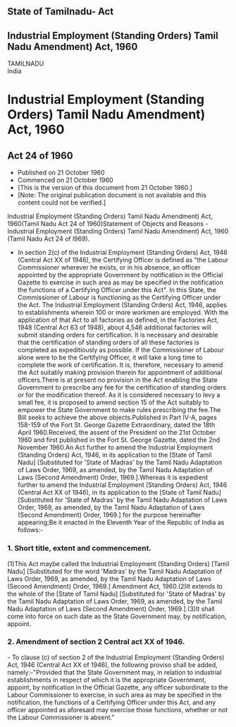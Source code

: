 ## State of Tamilnadu- Act

## Industrial Employment (Standing Orders) Tamil Nadu Amendment) Act, 1960

TAMILNADU  
India

# Industrial Employment (Standing Orders) Tamil Nadu Amendment) Act, 1960

## Act 24 of 1960

  * Published on 21 October 1960 
  * Commenced on 21 October 1960 
  * [This is the version of this document from 21 October 1960.] 
  * [Note: The original publication document is not available and this content could not be verified.] 

Industrial Employment (Standing Orders) Tamil Nadu Amendment) Act, 1960(Tamil
Nadu Act 24 of 1960)Statement of Objects and Reasons - Industrial Employment
(Standing Orders) Tamil Nadu Amendment) Act, 1960 (Tamil Nadu Act 24 of l969).
- In section 2(c) of the Industrial Employment (Standing Orders) Act, 1946
(Central Act XX of 1946), the Certifying Officer is defined as "the Labour
Commissioner wherever he exists, or in his absence, an officer appointed by
the appropriate Government by notification in the Official Gazette to exercise
in such area as may be specified in the notification the functions of a
Certifying Officer under this Act". In this State, the Commissioner of Labour
is functioning as the Certifying Officer under the Act. The Industrial
Employment (Standing Orders) Act, 1946, applies to establishments wherein 100
or more workmen are employed. With the application of that Act to all
factories as defined, in the Factories Act, 1948 (Central Act 63 of 1948),
about 4,546 additional factories will submit standing orders for
certification. It is necessary and desirable that the certification of
standing orders of all these factories is completed as expeditiously as
possible. If the Commissioner of Labour alone were to be the Certifying
Officer, it will take a long time to complete the work of certification. It
is, therefore, necessary to amend the Act suitably making provision therein
for appointment of additional officers.There is at present no provision in the
Act enabling the State Government to prescribe any fee for the certification
of standing orders or for the modification thereof. As it is considered
necessary to levy a small fee, it is proposed to amend section 15 of the Act
suitably to empower the State Government to make rules prescribing the fee.The
Bill seeks to achieve the above objects.Published in Part IV-A, pages 158-159
of the Fort St. George Gazette Extraordinary, dated the 18th April
1960.Received, the assent of the President on the 21st October 1960 and first
published in the Fort St. George Gazette, dated the 2nd November 1960.An Act
further to amend the Industrial Employment (Standing Orders) Act, 1946, in its
application to the [State of Tamil Nadu] [Substituted for 'State of Madras' by
the Tamil Nadu Adaptation of Laws Order, 1969, as amended, by the Tamil Nadu
Adaptation of Laws (Second Amendment) Order, 1969.].Whereas it is expedient
further to amend the Industrial Employment (Standing Orders) Act, 1946
(Central Act XX of 1946), in its application to the [State of Tamil Nadu]
[Substituted for 'State of Madras' by the Tamil Nadu Adaptation of Laws Order,
1969, as amended, by the Tamil Nadu Adaptation of Laws (Second Amendment)
Order, 1969.] for the purpose hereinafter appearing;Be it enacted in the
Eleventh Year of the Republic of India as follows:-

### 1. Short title, extent and commencement.

(1)This Act maybe called the Industrial Employment (Standing Orders) [Tamil
Nadu] [Substituted for the word 'Madras' by the Tamil Nadu Adaptation of Laws
Order, 1969, as amended, by the Tamil Nadu Adaptation of Laws (Second
Amendment) Order, 1969.] Amendment Act, 1960.(2)It extends to the whole of the
[State of Tamil Nadu] [Substituted for 'State of Madras' by the Tamil Nadu
Adaptation of Laws Order, 1969, as amended, by the Tamil Nadu Adaptation of
Laws (Second Amendment) Order, 1969.].(3)It shall come into force on such date
as the State Government may, by notification, appoint.

### 2. Amendment of section 2 Central act XX of 1946.

\- To clause (c) of section 2 of the Industrial Employment (Standing Orders)
Act, 1946 (Central Act XX of 1946), the following proviso shall be added,
namely:-"Provided that the State Government may, in relation to industrial
establishments in respect of which it is the appropriate Government, appoint,
by notification in the Official Gazette, any officer subordinate to the Labour
Commissioner to exercise, in such area as may be specified in the
notification, the functions of a Certifying Officer under this Act, and any
officer appointed as aforesaid may exercise those functions, whether or not
the Labour Commissioner is absent."

